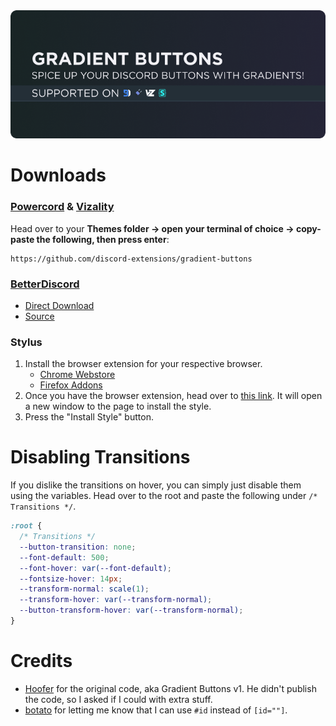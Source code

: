 <img src="./assets/banner.png">

# Downloads
### **[Powercord](https://powercord.dev/) & [Vizality](https://vizality.com/)**
Head over to your **Themes folder -> open your terminal of choice -> copy-paste the following, then press enter**:
```
https://github.com/discord-extensions/gradient-buttons
```

### **[BetterDiscord](https://betterdiscord.app/)**
- [Direct Download](https://github.com/discord-extensions/gradient-buttons/releases/download/bd-download/gradient-buttons.theme.css)
- [Source](https://discord-extensions.github.io/gradient-buttons/src/source.css)

### **Stylus**
1. Install the browser extension for your respective browser.
    - [Chrome Webstore](https://chrome.google.com/webstore/detail/stylus/clngdbkpkpeebahjckkjfobafhncgmne)
    - [Firefox Addons](https://addons.mozilla.org/en-US/firefox/addon/styl-us/)
2. Once you have the browser extension, head over to [this link](https://github.com/discord-extensions/gradient-buttons/raw/main/clients/bd/gradient-buttons.user.css). It will open a new window to the page to install the style.
3. Press the "Install Style" button.

# Disabling Transitions
If you dislike the transitions on hover, you can simply just disable them using the variables. Head over to the root and paste the following under `/* Transitions */`.
```css
:root {
  /* Transitions */
  --button-transition: none;
  --font-default: 500;
  --font-hover: var(--font-default);
  --fontsize-hover: 14px;
  --transform-normal: scale(1);
  --transform-hover: var(--transform-normal);
  --button-transform-hover: var(--transform-normal);
}
```

# Credits
- [Hoofer](https://github.com/HooferDevelops) for the original code, aka Gradient Buttons v1. He didn't publish the code, so I asked if I could with extra stuff.
- [botato](https://github.com/bototo2) for letting me know that I can use `#id` instead of `[id=""]`.